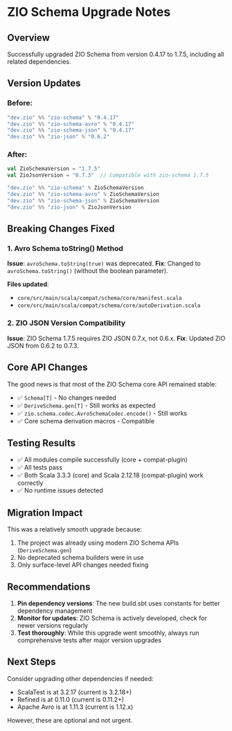 # ZIO Schema Upgrade Notes

## Overview

Successfully upgraded ZIO Schema from version 0.4.17 to 1.7.5, including all related dependencies.

## Version Updates

### Before:
```scala
"dev.zio" %% "zio-schema" % "0.4.17"
"dev.zio" %% "zio-schema-avro" % "0.4.17" 
"dev.zio" %% "zio-schema-json" % "0.4.17"
"dev.zio" %% "zio-json" % "0.6.2"
```

### After:
```scala
val ZioSchemaVersion = "1.7.5"
val ZioJsonVersion = "0.7.3"  // Compatible with zio-schema 1.7.5

"dev.zio" %% "zio-schema" % ZioSchemaVersion
"dev.zio" %% "zio-schema-avro" % ZioSchemaVersion 
"dev.zio" %% "zio-schema-json" % ZioSchemaVersion
"dev.zio" %% "zio-json" % ZioJsonVersion
```

## Breaking Changes Fixed

### 1. Avro Schema toString() Method
**Issue**: `avroSchema.toString(true)` was deprecated.
**Fix**: Changed to `avroSchema.toString()` (without the boolean parameter).

**Files updated**:
- `core/src/main/scala/compat/schema/core/manifest.scala`
- `core/src/main/scala/compat/schema/core/autoDerivation.scala`

### 2. ZIO JSON Version Compatibility
**Issue**: ZIO Schema 1.7.5 requires ZIO JSON 0.7.x, not 0.6.x.
**Fix**: Updated ZIO JSON from 0.6.2 to 0.7.3.

## Core API Changes

The good news is that most of the ZIO Schema core API remained stable:

- ✅ `Schema[T]` - No changes needed
- ✅ `DeriveSchema.gen[T]` - Still works as expected
- ✅ `zio.schema.codec.AvroSchemaCodec.encode()` - Still works
- ✅ Core schema derivation macros - Compatible

## Testing Results

- ✅ All modules compile successfully (core + compat-plugin)
- ✅ All tests pass
- ✅ Both Scala 3.3.3 (core) and Scala 2.12.18 (compat-plugin) work correctly
- ✅ No runtime issues detected

## Migration Impact

This was a relatively smooth upgrade because:
1. The project was already using modern ZIO Schema APIs (`DeriveSchema.gen`)
2. No deprecated schema builders were in use
3. Only surface-level API changes needed fixing

## Recommendations

1. **Pin dependency versions**: The new build.sbt uses constants for better dependency management
2. **Monitor for updates**: ZIO Schema is actively developed, check for newer versions regularly
3. **Test thoroughly**: While this upgrade went smoothly, always run comprehensive tests after major version upgrades

## Next Steps

Consider upgrading other dependencies if needed:
- ScalaTest is at 3.2.17 (current is 3.2.18+)
- Refined is at 0.11.0 (current is 0.11.2+)
- Apache Avro is at 1.11.3 (current is 1.12.x)

However, these are optional and not urgent.